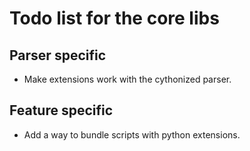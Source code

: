 # Todo list for the core libs

## Parser specific

- Make extensions work with the cythonized parser.

## Feature specific

- Add a way to bundle scripts with python extensions.